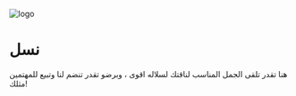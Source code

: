  
![logo](https://user-images.githubusercontent.com/71218097/180883801-e913c6e9-e6af-4514-b9a2-1a9eda32d174.png)

# نسل
هنا تقدر تلقى الجمل المناسب لناقتك لسلاله اقوى ، وبرضو تقدر تنضم لنا وتبيع للمهتمين مثلك!



